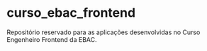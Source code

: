 # curso_ebac_frontend
Repositório reservado para as aplicações desenvolvidas no Curso Engenheiro Frontend da EBAC.
